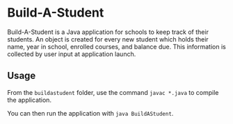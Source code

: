 # Build-A-Student

Build-A-Student is a Java application for schools to keep track of their students. An object is created for every new student which holds their name, year in school, enrolled courses, and balance due. This information is collected by user input at application launch.

## Usage

From the `buildastudent` folder, use the command `javac *.java` to compile the application.

You can then run the application with `java BuildAStudent`.
